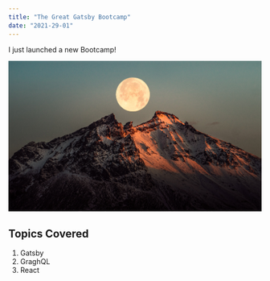 ```yaml
---
title: "The Great Gatsby Bootcamp"
date: "2021-29-01"
---
```


I just launched a new Bootcamp!

![Moon](./moonday.jpg)

## Topics Covered

1. Gatsby
2. GraghQL
3. React